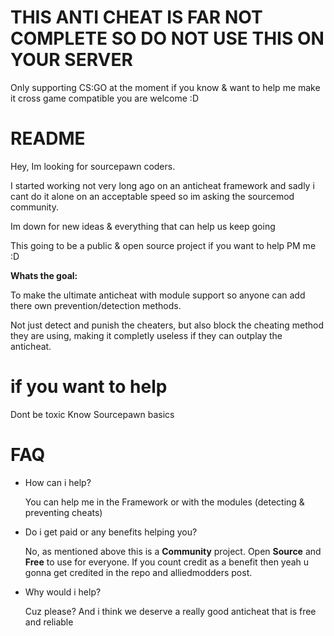  # THIS ANTI CHEAT IS FAR NOT COMPLETE SO DO NOT USE THIS ON YOUR SERVER
  Only supporting CS:GO at the moment if you know & want to help me make it cross game compatible you are welcome :D
  
# README

Hey, Im looking for sourcepawn coders.

I started working not very long  ago on an anticheat framework and sadly i cant do it alone on an acceptable speed so im asking the sourcemod community.

Im down for new ideas & everything that can help us keep going

This going to be a public & open source project if you want to help PM me :D

**Whats the goal:**

To make the ultimate anticheat with module support so anyone can add there own prevention/detection methods.

Not just detect and punish the cheaters, but also block the cheating method they are using, making it completly useless if they can outplay the anticheat.


# if you want to help

Dont be toxic
Know Sourcepawn basics

# FAQ

- How can i help?
 
    You can help me in the Framework or with the modules (detecting & preventing cheats)
    
- Do i get paid or any benefits helping you?

  No, as mentioned above this is a **Community** project. Open **Source** and **Free** to use for everyone. If you count credit as a benefit then yeah u gonna get credited in the repo and alliedmodders post.
  
- Why would i help? 

  Cuz please? And i think we deserve a really good anticheat that is free and reliable
